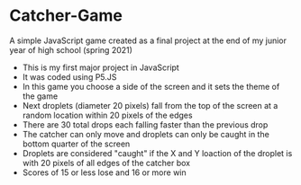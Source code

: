 # Catcher-Game
A simple JavaScript game created as a final project at the end of my junior year of high school (spring 2021)

+ This is my first major project in JavaScript
+ It was coded using P5.JS
+ In this game you choose a side of the screen and it sets the theme of the game
+ Next droplets (diameter 20 pixels) fall from the top of the screen at a random location within 20 pixels of the edges
+ There are 30 total drops each falling faster than the previous drop
+ The catcher can only move and droplets can only be caught in the bottom quarter of the screen
+ Droplets are considered "caught" if the X and Y loaction of the droplet is with 20 pixels of all edges of the catcher box
+ Scores of 15 or less lose and 16 or more win
